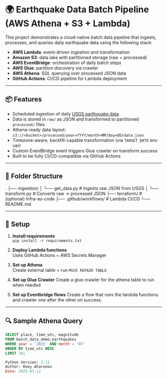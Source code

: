 # 🌍 Earthquake Data Batch Pipeline (AWS Athena + S3 + Lambda)

This project demonstrates a cloud-native batch data pipeline that ingests, processes, and queries daily earthquake data using the following stack:

- **AWS Lambda**: event-driven ingestion and transformation
- **Amazon S3**: data lake with partitioned storage (raw + processed)
- **AWS EventBridge**: orchestration of daily batch steps
- **AWS Glue**: partition discovery via crawler
- **AWS Athena**: SQL querying over processed JSON data
- **GitHub Actions**: CI/CD pipeline for Lambda deployment

---

## 📦 Features

- Scheduled ingestion of daily [USGS earthquake data](https://earthquake.usgs.gov/)
- Data is stored in `raw/` as JSON and transformed to partitioned `processed/` files
- Athena-ready data layout:  
  `s3://<bucket>/processed/year=YYYY/month=MM/day=DD/data.json`
- Timezone-aware, backfill-capable transformation (via `TARGET_DATE` env var)
- Custom EventBridge event triggers Glue crawler on transform success
- Built to be fully CI/CD-compatible via GitHub Actions

---

## 📁 Folder Structure
.
├── ingestion/
│ └── get_data.py # Ingests raw JSON from USGS
│ └── transform.py # Converts raw → processed JSON
├── terraform/ # (optional) Infra-as-code
├── .github/workflows/ # Lambda CI/CD
└── README.md

---

## 🚀 Setup

1. **Install requirements**  
   `pip install -r requirements.txt`

2. **Deploy Lambda functions**  
   Uses GitHub Actions + AWS Secrets Manager

3. **Set up Athena**  
   Create external table + run `MSCK REPAIR TABLE`

4. **Set up Glue Crawler**
   Create a glue crawler for the athena table to run when needed

5. **Set up Eventbridge flows**
   Create a flow that runs the lambda functions and crawler
   one after the other on success.

---

## 🔍 Sample Athena Query

```sql
SELECT place, time_utc, magnitude
FROM batch_data_demo.earthquakes
WHERE year = '2025' AND month = '07'
ORDER BY time_utc DESC
LIMIT 10;

Python Version: 3.12
Author: Roey Aharonov
Date: 2025-07-12
